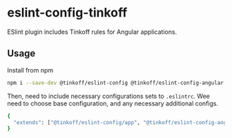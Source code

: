 # eslint-config-tinkoff

ESlint plugin includes Tinkoff rules for Angular applications.

## Usage

Install from npm

```bash
npm i --save-dev @tinkoff/eslint-config @tinkoff/eslint-config-angular
```

Then, need to include necessary configurations sets to `.eslintrc`. Wee need to choose base configuration, and any necessary additional configs.

```bash
{
  "extends": ["@tinkoff/eslint-config/app", "@tinkoff/eslint-config-angular"]
}
```
